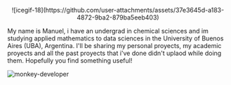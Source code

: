 



 <p align="center">
  ![icegif-18](https://github.com/user-attachments/assets/37e3645d-a183-4872-9ba2-879ba5eeb403)
</p>


My name is Manuel, i have an undergrad in chemical sciences and im studying applied mathematics to data sciences in the University of Buenos Aires (UBA), Argentina. 
I'll be sharing my personal proyects, my academic proyects and  all the past proyects that i've done didn't uplaod while doing them. Hopefully you find something useful! 

![monkey-developer](https://github.com/user-attachments/assets/6db7f6f5-e1f7-4056-8a5e-f69607b18b52)

